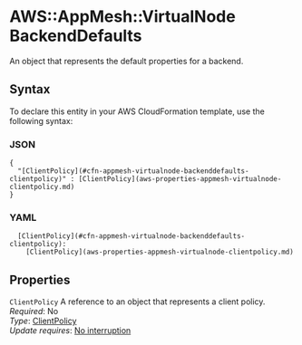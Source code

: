 # AWS::AppMesh::VirtualNode BackendDefaults<a name="aws-properties-appmesh-virtualnode-backenddefaults"></a>

An object that represents the default properties for a backend\.

## Syntax<a name="aws-properties-appmesh-virtualnode-backenddefaults-syntax"></a>

To declare this entity in your AWS CloudFormation template, use the following syntax:

### JSON<a name="aws-properties-appmesh-virtualnode-backenddefaults-syntax.json"></a>

```
{
  "[ClientPolicy](#cfn-appmesh-virtualnode-backenddefaults-clientpolicy)" : [ClientPolicy](aws-properties-appmesh-virtualnode-clientpolicy.md)
}
```

### YAML<a name="aws-properties-appmesh-virtualnode-backenddefaults-syntax.yaml"></a>

```
  [ClientPolicy](#cfn-appmesh-virtualnode-backenddefaults-clientpolicy): 
    [ClientPolicy](aws-properties-appmesh-virtualnode-clientpolicy.md)
```

## Properties<a name="aws-properties-appmesh-virtualnode-backenddefaults-properties"></a>

`ClientPolicy`  <a name="cfn-appmesh-virtualnode-backenddefaults-clientpolicy"></a>
A reference to an object that represents a client policy\.  
*Required*: No  
*Type*: [ClientPolicy](aws-properties-appmesh-virtualnode-clientpolicy.md)  
*Update requires*: [No interruption](https://docs.aws.amazon.com/AWSCloudFormation/latest/UserGuide/using-cfn-updating-stacks-update-behaviors.html#update-no-interrupt)